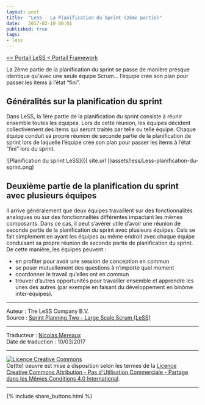 ```yaml
---
layout: post
title:  "LeSS - La Planification du Sprint (2ème partie)"
date:   2017-03-10 00:01
published: true
tags:
- less
---
```


[<< Portail LeSS < Portail Framework](http://www.les-traducteurs-agiles.org/2016/12/28/less-portail-framework.html)

La 2ème partie de la planification du sprint se passe de manière presque identique qu'avec une seule équipe Scrum… l’équipe crée son plan pour passer les items à l’état “fini”.

## Généralités sur la planification du sprint

Dans LeSS, la 1ère partie de la planification du sprint consiste à réunir ensemble toutes les équipes. Lors de cette réunion, les équipes décident collectivement des items qui seront traités par telle ou telle équipe. Chaque équipe conduit sa propre réunion de seconde partie de la planification de sprint lors de laquelle l’équipe crée son plan pour passer les items à l’état “fini” lors du sprint.

![Planification du sprint LeSS]({{ site.url }}assets/less/Less-planification-du-sprint.png)

## Deuxième partie de la planification du sprint avec plusieurs équipes

Il arrive généralement que deux équipes travaillent sur des fonctionnalités analogues ou sur des fonctionnalités différentes impactant les mêmes composants. Dans ce cas, il peut s’avérer utile d’avoir une réunion de seconde partie de la planification du sprint avec plusieurs équipes. Cela se fait simplement en ayant les équipes au même endroit avec chaque équipe conduisant sa propre réunion de seconde partie de planification du sprint. De cette manière, les équipes peuvent :

* en profiter pour avoir une session de conception en commun
* se poser mutuellement des questions à n’importe quel moment
* coordonner le travail qu’elles ont en commun
* trouver d’autres opportunités pour travailler ensemble et apprendre les unes des autres (par exemple en faisant du développement en binôme inter-équipes).


---
Auteur : The LeSS Company B.V.  
Source : [Sprint Planning Two - Large Scale Scrum (LeSS)](http://less.works/less/framework/sprint-planning-two.html)  

---
Traducteur : [Nicolas Mereaux](http://www.les-traducteurs-agiles.org/traducteurs/)  
Date de traduction : 10/03/2017  

---

<a rel="license" href="http://creativecommons.org/licenses/by-nc-sa/4.0/"><img alt="Licence Creative Commons" style="border-width:0" src="http://i.creativecommons.org/l/by-nc-sa/4.0/88x31.png" /></a><br />Ce(tte) oeuvre est mise à disposition selon les termes de la <a rel="license" href="http://creativecommons.org/licenses/by-nc-sa/4.0/">Licence Creative Commons Attribution - Pas d'Utilisation Commerciale - Partage dans les Mêmes Conditions 4.0 International</a>.

---

{% include share_buttons.html %}
